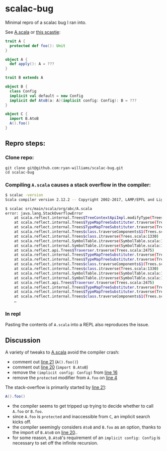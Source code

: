 # scalac-bug
Minimal repro of a scalac bug I ran into.

See [A.scala](src/main/scala/org/abc/A.scala) or [this scastie](https://scastie.scala-lang.org/ryan-williams/gdJxMYE2Qr2vxkeeOY7ECg):

```scala
trait A {
  protected def foo(): Unit
}

object A {
  def apply(): A = ???
}

trait B extends A

object B {
  class Config
  implicit val default = new Config
  implicit def AtoB(a: A)(implicit config: Config): B = ???
}

object C {
  import B.AtoB
  A().foo()
}
```

## Repro steps:

### Clone repo:
```
git clone git@github.com:ryan-williams/scalac-bug.git
cd scalac-bug
```

### Compiling `A.scala` causes a stack overflow in the compiler:

```bash
$ scalac -version
Scala compiler version 2.12.2 -- Copyright 2002-2017, LAMP/EPFL and Lightbend, Inc.

$ scalac src/main/scala/org/abc/A.scala
error: java.lang.StackOverflowError
	at scala.reflect.internal.Trees$TreeContextApiImpl.modifyType(Trees.scala:198)
	at scala.reflect.internal.Trees$TypeMapTreeSubstituter.traverse(Trees.scala:1548)
	at scala.reflect.internal.Trees$TypeMapTreeSubstituter.traverse(Trees.scala:1546)
	at scala.reflect.internal.Trees$class.traverseComponents$1(Trees.scala:1294)
	at scala.reflect.internal.Trees$class.itraverse(Trees.scala:1330)
	at scala.reflect.internal.SymbolTable.itraverse(SymbolTable.scala:16)
	at scala.reflect.internal.SymbolTable.itraverse(SymbolTable.scala:16)
	at scala.reflect.api.Trees$Traverser.traverse(Trees.scala:2475)
	at scala.reflect.internal.Trees$TypeMapTreeSubstituter.traverse(Trees.scala:1552)
	at scala.reflect.internal.Trees$TypeMapTreeSubstituter.traverse(Trees.scala:1546)
	at scala.reflect.internal.Trees$class.traverseComponents$1(Trees.scala:1283)
	at scala.reflect.internal.Trees$class.itraverse(Trees.scala:1330)
	at scala.reflect.internal.SymbolTable.itraverse(SymbolTable.scala:16)
	at scala.reflect.internal.SymbolTable.itraverse(SymbolTable.scala:16)
	at scala.reflect.api.Trees$Traverser.traverse(Trees.scala:2475)
	at scala.reflect.internal.Trees$TypeMapTreeSubstituter.traverse(Trees.scala:1552)
	at scala.reflect.internal.Trees$TypeMapTreeSubstituter.traverse(Trees.scala:1546)
	at scala.reflect.internal.Trees$class.traverseComponents$1(Trees.scala:1283)
	…
```

### In repl
Pasting the contents of `A.scala` into a REPL also reproduces the issue.

## Discussion

A variety of tweaks to [A.scala](src/main/scala/org/abc/A.scala) avoid the compiler crash:

- comment out [line 21](src/main/scala/org/abc/A.scala#L21) (`A().foo()`)
- comment out [line 20](src/main/scala/org/abc/A.scala#L20) (`import B.AtoB`)
- remove the `(implicit config: Config)` from [line 16](src/main/scala/org/abc/A.scala#L16)
- remove the `protected` modifier from `A.foo` on [line 4](src/main/scala/org/abc/A.scala#L4)


The stack-overflow is primarily started by [line 21](src/main/scala/org/abc/A.scala#L21):

```scala
A().foo()
```

- the compiler seems to get tripped up trying to decide whether to call `A.foo` or `B.foo`.
- since `A.foo` is `protected` and inaccessible from `C`, an implicit search kicks off.
- the compiler seemingly considers `AtoB` and `B.foo` as an option, thanks to the import of `B.AtoB` on [line 20](src/main/scala/org/abc/A.scala#L20)..
- for some reason, `B.AtoB`'s requirement of an `implicit config: Config` is necessary to set off the infinite recursion.
